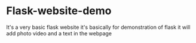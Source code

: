 # Flask-website-demo
It's a very basic flask website it's basically for demonstration of flask 
it will add photo video and a text in the webpage
